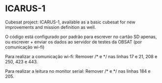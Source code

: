 # ICARUS-1
Cubesat project: ICARUS-1, available as a basic cubesat for new improvements and mission definition as well.

O código está configurado por padrão para escrever no cartão SD apenas, ou escrever + enviar os dados ao servidor de testes da OBSAT (por comunicação wi-fi)

Para realizar a comunicação wi-fi:
Remover /* e */ nas linhas 17 e 21, 208 e 250, 423 e 443.

Para realizar a leitura no monitor serial:
Remover /* e */ nas linhas 184 e 205.
